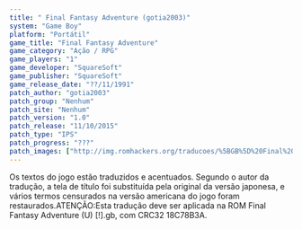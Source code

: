 ```yaml
---
title: " Final Fantasy Adventure (gotia2003)"
system: "Game Boy"
platform: "Portátil"
game_title: "Final Fantasy Adventure"
game_category: "Ação / RPG"
game_players: "1"
game_developer: "SquareSoft"
game_publisher: "SquareSoft"
game_release_date: "??/11/1991"
patch_author: "gotia2003"
patch_group: "Nenhum"
patch_site: "Nenhum"
patch_version: "1.0"
patch_release: "11/10/2015"
patch_type: "IPS"
patch_progress: "???"
patch_images: ["http://img.romhackers.org/traducoes/%5BGB%5D%20Final%20Fantasy%20Adventure%20-%20gotia2003%20-%201.png","http://img.romhackers.org/traducoes/%5BGB%5D%20Final%20Fantasy%20Adventure%20-%20gotia2003%20-%202.png","http://img.romhackers.org/traducoes/%5BGB%5D%20Final%20Fantasy%20Adventure%20-%20gotia2003%20-%203.png"]
---
```

Os textos do jogo estão traduzidos e acentuados. Segundo o autor da tradução, a tela de título foi substituída pela original da versão japonesa, e vários termos censurados na versão americana do jogo foram restaurados.ATENÇÃO:Esta tradução deve ser aplicada na ROM Final Fantasy Adventure (U) [!].gb, com CRC32 18C78B3A.
